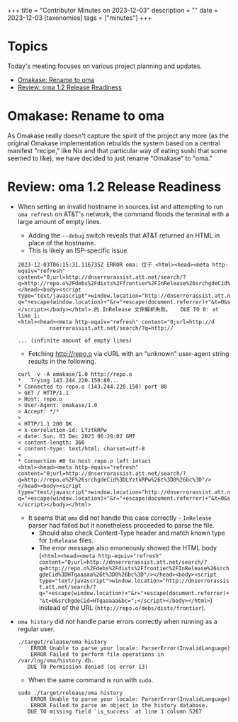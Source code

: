 +++
title = "Contributor Minutes on 2023-12-03"
description = ""
date = 2023-12-03
[taxonomies]
tags = ["minutes"]
+++

Topics
======

Today's meeting focuses on various project planning and updates.

- [Omakase: Rename to oma](#omakase-rename-to-oma)
- [Review: oma 1.2 Release Readiness](#review-oma-1-2-release-readiness)

Omakase: Rename to oma
======================

As Omakase really doesn't capture the spirit of the project any more (as the original Omakase implementation rebuilds the system based on a central manifest "recipe," like Nix and that particular way of eating sushi that some seemed to like), we have decided to just rename "Omakase" to "oma."

Review: oma 1.2 Release Readiness
=====================================

- When setting an invalid hostname in sources.list and attempting to run `oma refresh` on AT&T's network, the command floods the terminal with a large amount of empty lines.
    - Adding the `--debug` switch reveals that AT&T returned an HTML in place of the hostname.
    - This is likely an ISP-specific issue.

    ```
    2023-12-03T06:15:31.116735Z ERROR oma: 位于 ⁨<html><head><meta http-equiv="refresh" content="0;url=http://dnserrorassist.att.net/search/?q=http://repo.o%2Fdebs%2Fdists%2Ffrontier%2FInRelease%26srchgdeCid%3DHTqaaaaa%26t%3D0%26bc%3D"/></head><body><script type="text/javascript">window.location="http://dnserrorassist.att.net/search/?q="+escape(window.location)+"&r="+escape(document.referrer)+"&t=0&srchgdeCid=HTqaaaaa&bc=";</script></body></html>⁩ 的 InRelease 文件解析失败。   DUE TO 0: at line 1:
    <html><head><meta http-equiv="refresh" content="0;url=http://d
              nserrorassist.att.net/search/?q=http://
    
    ... (infinite amount of empty lines)
    ```

    - Fetching http://repo.o via cURL with an "unknown" user-agent string results in the following.

    ```
    curl -v -A omakase/1.0 http://repo.o
    *   Trying 143.244.220.150:80...
    * Connected to repo.o (143.244.220.150) port 80
    > GET / HTTP/1.1
    > Host: repo.o
    > User-Agent: omakase/1.0
    > Accept: */*
    >
    < HTTP/1.1 200 OK
    < x-correlation-id: LYztkRPw
    < date: Sun, 03 Dec 2023 06:28:02 GMT
    < content-length: 366
    < content-type: text/html; charset=utf-8
    <
    * Connection #0 to host repo.o left intact
    <html><head><meta http-equiv="refresh" content="0;url=http://dnserrorassist.att.net/search/?q=http://repo.o%2F%26srchgdeCid%3DLYztkRPw%26t%3D0%26bc%3D"/></head><body><script type="text/javascript">window.location="http://dnserrorassist.att.net/search/?q="+escape(window.location)+"&r="+escape(document.referrer)+"&t=0&srchgdeCid=LYztkRPw&bc=";</script></body></html>
    ```

    - It seems that `oma` did not handle this case correctly - `InRelease` parser had failed but it nonetheless proceeded to parse the file.
        - Should also check Content-Type header and match known type for `InRelease` files.
        - The error message also erroneously showed the HTML body (`<html><head><meta http-equiv="refresh" content="0;url=http://dnserrorassist.att.net/search/?q=http://repo.o%2Fdebs%2Fdists%2Ffrontier%2FInRelease%26srchgdeCid%3DHTqaaaaa%26t%3D0%26bc%3D"/></head><body><script type="text/javascript">window.location="http://dnserrorassist.att.net/search/?q="+escape(window.location)+"&r="+escape(document.referrer)+"&t=0&srchgdeCid=HTqaaaaa&bc=";</script></body></html>⁩`) instead of the URL (`http://repo.o/debs/dists/frontier`).
- `oma history` did not handle parse errors correctly when running as a regular user.

    ```
    ./target/release/oma history
        ERROR Unable to parse your locale: ParserError(InvalidLanguage)
        ERROR Failed to perform file operations in ⁨/var/log/oma/history.db⁩.
       DUE TO Permission denied (os error 13)
    ```

    - When the same command is run with `sudo`.

    ```
    sudo ./target/release/oma history
        ERROR Unable to parse your locale: ParserError(InvalidLanguage)
        ERROR Failed to parse an object in the history database.
       DUE TO missing field `is_success` at line 1 column 5267
    ```
